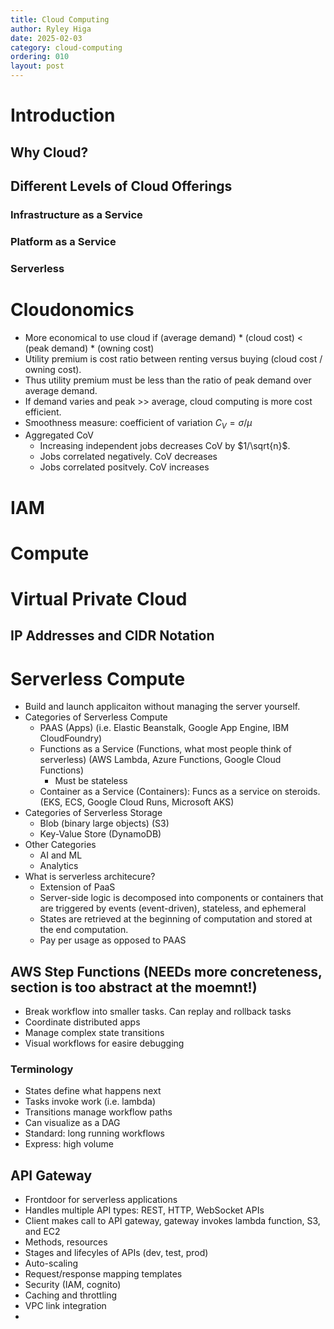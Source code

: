 ```yaml
---
title: Cloud Computing
author: Ryley Higa
date: 2025-02-03
category: cloud-computing
ordering: 010
layout: post
---
```


# Introduction
## Why Cloud?
## Different Levels of Cloud Offerings
### Infrastructure as a Service
### Platform as a Service
### Serverless


# Cloudonomics
* More economical to use cloud if (average demand) * (cloud cost) < (peak demand) * (owning cost)
* Utility premium is cost ratio between renting versus buying (cloud cost / owning cost).
* Thus utility premium must be less than the ratio of peak demand over average demand.
* If demand varies and peak >> average, cloud computing is more cost efficient.
* Smoothness measure: coefficient of variation $C_V = \sigma / \mu$
* Aggregated CoV 
  * Increasing independent jobs decreases CoV by $1/\sqrt{n}$.
  * Jobs correlated negatively. CoV decreases
  * Jobs correlated positvely. CoV increases

# IAM

# Compute

# Virtual Private Cloud 
## IP Addresses and CIDR Notation

# Serverless Compute
* Build and launch applicaiton without managing the server yourself.
* Categories of Serverless Compute
  * PAAS (Apps) (i.e. Elastic Beanstalk, Google App Engine, IBM CloudFoundry)
  * Functions as a Service (Functions, what most people think of serverless) (AWS Lambda, Azure Functions, Google Cloud Functions)
    * Must be stateless 
  * Container as a Service (Containers): Funcs as a service on steroids. (EKS, ECS, Google Cloud Runs, Microsoft AKS) 
* Categories of Serverless Storage
  * Blob (binary large objects) (S3)
  * Key-Value Store (DynamoDB)
* Other Categories
  * AI and ML
  * Analytics
* What is serverless architecure?
  * Extension of PaaS   
  * Server-side logic is decomposed into components or containers that are triggered by events (event-driven), stateless, and ephemeral
  * States are retrieved at the beginning of computation and stored at the end computation. 
  * Pay per usage as opposed to PAAS

## AWS Step Functions (NEEDs more concreteness, section is too abstract at the moemnt!)
* Break workflow into smaller tasks. Can replay and rollback tasks
* Coordinate distributed apps
* Manage complex state transitions
* Visual workflows for easire debugging
### Terminology
* States define what happens next
* Tasks invoke work (i.e. lambda)
* Transitions manage workflow paths
* Can visualize as a DAG
* Standard: long running workflows
* Express: high volume

## API Gateway
* Frontdoor for serverless applications
* Handles multiple API types: REST, HTTP, WebSocket APIs
* Client makes call to API gateway, gateway invokes lambda function, S3, and EC2
* Methods, resources
* Stages and lifecyles of APIs (dev, test, prod)
* Auto-scaling
* Request/response mapping templates
* Security (IAM, cognito)
* Caching and throttling
* VPC link integration
* 
